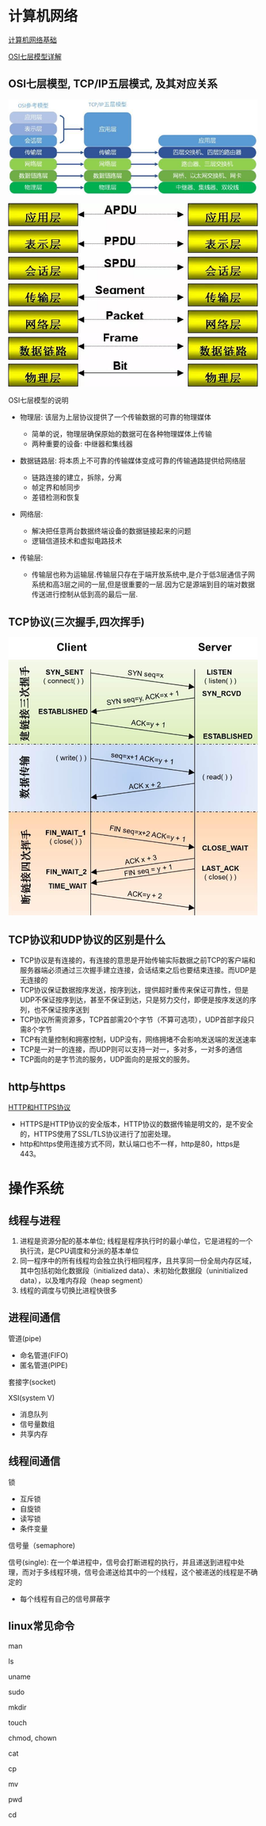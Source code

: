 # 计算机网络

[计算机网络基础](https://www.runoob.com/w3cnote/summary-of-network.html#:~:text=%E8%AE%A1%E7%AE%97%E6%9C%BA%E7%BD%91%E7%BB%9C%E5%AD%A6%E4%B9%A0%E7%9A%84,%E8%8B%A6%E9%80%BC%E7%9A%84%E5%AD%A6%E4%B9%A0%E8%8B%B1%E8%AF%AD%E3%80%82)

[OSI七层模型详解](https://cloud.tencent.com/developer/article/1553405)

## OSI七层模型, TCP/IP五层模式, 及其对应关系

![计算机网络模型](od.assets/osi_tcpip.jpeg)

![osi_data_type](od.assets/osi_data_type.jpeg)

OSI七层模型的说明

* 物理层: 该层为上层协议提供了一个传输数据的可靠的物理媒体
  * 简单的说，物理层确保原始的数据可在各种物理媒体上传输
  * 两种重要的设备: 中继器和集线器
* 数据链路层: 将本质上不可靠的传输媒体变成可靠的传输通路提供给网络层
  * 链路连接的建立，拆除，分离
  * 帧定界和帧同步
  * 差错检测和恢复
* 网络层: 
  * 解决把任意两台数据终端设备的数据链接起来的问题
  * 逻辑信道技术和虚拟电路技术

* 传输层:
  * 传输层也称为运输层.传输层只存在于端开放系统中,是介于低3层通信子网系统和高3层之间的一层,但是很重要的一层.因为它是源端到目的端对数据传送进行控制从低到高的最后一层.

## TCP协议(三次握手,四次挥手)

![tcpip_process](od.assets/tcpip_process.jpg)

## TCP协议和UDP协议的区别是什么

* TCP协议是有连接的，有连接的意思是开始传输实际数据之前TCP的客户端和服务器端必须通过三次握手建立连接，会话结束之后也要结束连接。而UDP是无连接的
* TCP协议保证数据按序发送，按序到达，提供超时重传来保证可靠性，但是UDP不保证按序到达，甚至不保证到达，只是努力交付，即便是按序发送的序列，也不保证按序送到
* TCP协议所需资源多，TCP首部需20个字节（不算可选项），UDP首部字段只需8个字节
* TCP有流量控制和拥塞控制，UDP没有，网络拥堵不会影响发送端的发送速率
* TCP是一对一的连接，而UDP则可以支持一对一，多对多，一对多的通信
* TCP面向的是字节流的服务，UDP面向的是报文的服务。

## http与https

[HTTP和HTTPS协议](https://blog.csdn.net/xiaoming100001/article/details/81109617)

- HTTPS是HTTP协议的安全版本，HTTP协议的数据传输是明文的，是不安全的，HTTPS使用了SSL/TLS协议进行了加密处理。
- http和https使用连接方式不同，默认端口也不一样，http是80，https是443。

# 操作系统

## 线程与进程

1. 进程是资源分配的基本单位; 线程是程序执行时的最小单位，它是进程的一个执行流，是CPU调度和分派的基本单位
2. 同一程序中的所有线程均会独立执行相同程序，且共享同一份全局内存区域，其中包括初始化数据段（initialized data）、未初始化数据段（uninitialized data），以及堆内存段（heap segment）
3. 线程的调度与切换比进程快很多

## 进程间通信

管道(pipe)

* 命名管道(FIFO)
* 匿名管道(PIPE)

套接字(socket)

XSI(system V)

* 消息队列
* 信号量数组
* 共享内存

## 线程间通信

锁

* 互斥锁
* 自旋锁
* 读写锁
* 条件变量

信号量（semaphore)

信号(single): 在一个单进程中，信号会打断进程的执行，并且递送到进程中处理，而对于多线程环境，信号会递送给其中的一个线程，这个被递送的线程是不确定的

* 每个线程有自己的信号屏蔽字

## linux常见命令

man

ls

uname

sudo

mkdir

touch

chmod, chown

cat

cp

mv

pwd

cd

